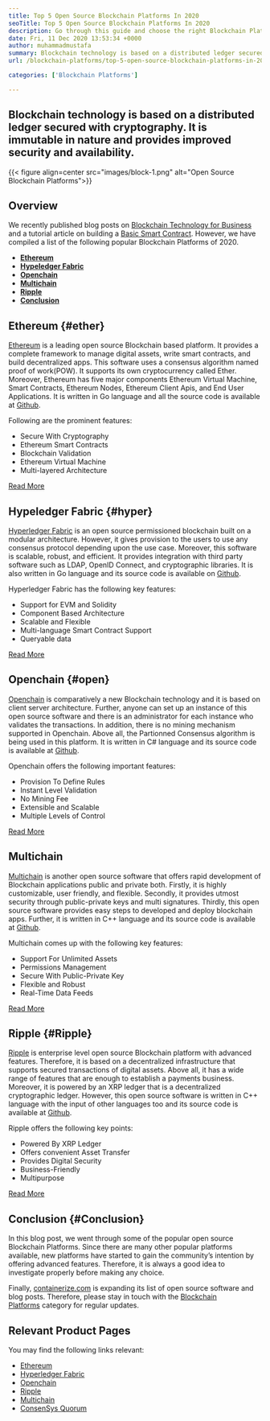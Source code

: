 ```yaml
---
title: Top 5 Open Source Blockchain Platforms In 2020
seoTitle: Top 5 Open Source Blockchain Platforms In 2020
description: Go through this guide and choose the right Blockchain Platform for Business. In this article, we have given a brief intro of top open source Blockchain Platforms
date: Fri, 11 Dec 2020 13:53:34 +0000
author: muhammadmustafa
summary: Blockchain technology is based on a distributed ledger secured with cryptography. It is immutable in nature and provides improved security and availability.
url: /blockchain-platforms/top-5-open-source-blockchain-platforms-in-2020/

categories: ['Blockchain Platforms']

---
```

## Blockchain technology is based on a distributed ledger secured with cryptography. It is immutable in nature and provides improved security and availability.

{{< figure align=center src="images/block-1.png" alt="Open Source Blockchain Platforms">}}  

## Overview

We recently published blog posts on [Blockchain Technology for Business][1] and a tutorial article on building a [Basic Smart Contract][2]. However, we have compiled a list of the following popular Blockchain Platforms of 2020.

  * **[Ethereum][3]** 
  * **[Hypeledger Fabric][4]**
  * **[Openchain][5]**
  * **[Multichain][6]**
  * **[Ripple][7]** 
  * **[Conclusion][8]** 

## Ethereum {#ether}

[Ethereum][9] is a leading open source Blockchain based platform. It provides a complete framework to manage digital assets, write smart contracts, and build decentralized apps. This software uses a consensus algorithm named proof of work(POW). It supports its own cryptocurrency called Ether. Moreover, Ethereum has five major components Ethereum Virtual Machine, Smart Contracts, Ethereum Nodes, Ethereum Client Apis, and End User Applications. It is written in Go language and all the source code is available at [Github][10].

Following are the prominent features:

  * Secure With Cryptography
  * Ethereum Smart Contracts
  * Blockchain Validation
  * Ethereum Virtual Machine
  * Multi-layered Architecture

[Read More][11]

## Hypeledger Fabric {#hyper}

[Hyperledger Fabric][12] is an open source permissioned blockchain built on a modular architecture. However, it gives provision to the users to use any consensus protocol depending upon the use case. Moreover, this software is scalable, robust, and efficient. It provides integration with third party software such as LDAP, OpenID Connect, and cryptographic libraries. It is also written in Go language and its source code is available on [Github][13].

Hyperledger Fabric has the following key features:

  * Support for EVM and Solidity
  * Component Based Architecture 
  * Scalable and Flexible 
  * Multi-language Smart Contract Support
  * Queryable data

[Read More][14]

## Openchain {#open}

[Openchain][15] is comparatively a new Blockchain technology and it is based on client server architecture. Further, anyone can set up an instance of this open source software and there is an administrator for each instance who validates the transactions. In addition, there is no mining mechanism supported in Openchain. Above all, the Partionned Consensus algorithm is being used in this platform. It is written in C# language and its source code is available at [Github][16].

Openchain offers the following important features:

  * Provision To Define Rules
  * Instant Level Validation
  * No Mining Fee
  * Extensible and Scalable 
  * Multiple Levels of Control

[Read More][17]

## Multichain

[Multichain][18] is another open source software that offers rapid development of Blockchain applications public and private both. Firstly, it is highly customizable, user friendly, and flexible. Secondly, it provides utmost security through public-private keys and multi signatures. Thirdly, this open source software provides easy steps to developed and deploy blockchain apps. Further, it is written in C++ language and its source code is available at [Github][19].

Multichain comes up with the following key features:

  * Support For Unlimited Assets 
  * Permissions Management 
  * Secure With Public-Private Key 
  * Flexible and Robust 
  * Real-Time Data Feeds 

[Read More][18] 

## Ripple {#Ripple}

[Ripple][20] is enterprise level open source Blockchain platform with advanced features. Therefore, it is based on a decentralized infrastructure that supports secured transactions of digital assets. Above all, it has a wide range of features that are enough to establish a payments business. Moreover, it is powered by an XRP ledger that is a decentralized cryptographic ledger. However, this open source software is written in C++ language with the input of other languages too and its source code is available at [Github][21].

Ripple offers the following key points:

  * Powered By XRP Ledger
  * Offers convenient Asset Transfer 
  * Provides Digital Security 
  * Business-Friendly
  * Multipurpose 

[Read More][22]

## Conclusion {#Conclusion}

In this blog post, we went through some of the popular open source Blockchain Platforms. Since there are many other popular platforms available, new platforms have started to gain the community’s intention by offering advanced features. Therefore, it is always a good idea to investigate properly before making any choice.

Finally, [containerize.com][23] is expanding its list of open source software and blog posts. Therefore, please stay in touch with the [Blockchain Platforms][24] category for regular updates.

## Relevant Product Pages

You may find the following links relevant:

  * [Ethereum][9]
  * [Hyperledger Fabric][12]
  * [Openchain][15]
  * [Ripple][20]
  * [Multichain][25]
  * [ConsenSys Quorum][26]

 [1]: https://blog.containerize.com/2020/11/27/how-blockchain-technology-can-upgrade-your-business-strategy/
 [2]: https://blog.containerize.com/

 [3]: #ether
 [4]: #hyper
 [5]: #open
 [6]: #multi
 [7]: #Ripple
 [8]: #Conclusion
 [9]: https://products.containerize.com/blockchain-platforms/ethereum
 [10]: https://github.com/ethereum/go-ethereum
 [11]: https://ethereum.org/en/
 [12]: https://products.containerize.com/blockchain-platforms/hyperledger-fabric
 [13]: https://github.com/hyperledger/fabric
 [14]: https://www.hyperledger.org/use/fabric
 [15]: https://products.containerize.com/blockchain-platforms/openchain
 [16]: https://github.com/openchain/openchain
 [17]: https://www.openchain.org/
 [18]: https://www.multichain.com/
 [19]: https://github.com/MultiChain/multichain
 [20]: https://products.containerize.com/blockchain-platforms/ripple
 [21]: https://github.com/ripple/rippled
 [22]: https://ripple.com/
 [23]: https://www.containerize.com/
 [24]: https://products.containerize.com/blockchain-platforms/
 [25]: https://products.containerize.com/blockchain-platforms/multichain
 [26]: https://products.containerize.com/blockchain-platforms/consensys-quorum